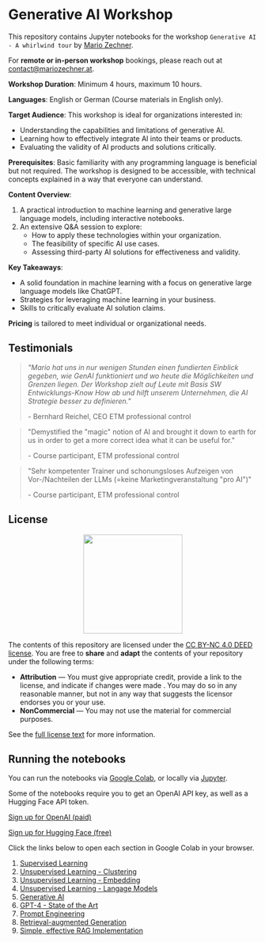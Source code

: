 # Generative AI Workshop

This repository contains Jupyter notebooks for the workshop `Generative AI - A whirlwind tour` by [Mario Zechner](https://mariozechner.at).

For **remote or in-person workshop** bookings, please reach out at contact@mariozechner.at.

**Workshop Duration**: Minimum 4 hours, maximum 10 hours.

**Languages**: English or German (Course materials in English only).

**Target Audience**: This workshop is ideal for organizations interested in:

- Understanding the capabilities and limitations of generative AI.
- Learning how to effectively integrate AI into their teams or products.
- Evaluating the validity of AI products and solutions critically.

**Prerequisites**: Basic familiarity with any programming language is beneficial but not required. The workshop is designed to be accessible, with technical concepts explained in a way that everyone can understand.

**Content Overview**:

1. A practical introduction to machine learning and generative large language models, including interactive notebooks.
2. An extensive Q&A session to explore:
   - How to apply these technologies within your organization.
   - The feasibility of specific AI use cases.
   - Assessing third-party AI solutions for effectiveness and validity.

**Key Takeaways**:

- A solid foundation in machine learning with a focus on generative large language models like ChatGPT.
- Strategies for leveraging machine learning in your business.
- Skills to critically evaluate AI solution claims.

**Pricing** is tailored to meet individual or organizational needs.

## Testimonials

> _"Mario hat uns in nur wenigen Stunden einen fundierten Einblick gegeben, wie GenAI funktioniert und wo heute die Möglichkeiten und Grenzen liegen. Der Workshop zielt auf Leute mit Basis SW Entwicklungs-Know How ab und hilft unserem Unternehmen, die AI Strategie besser zu definieren."_
>
> \- Bernhard Reichel, CEO ETM professional control

> "Demystified the "magic" notion of AI and brought it down to earth for us in order to get a more correct idea what it can be useful for."
>
> \- Course participant, ETM professional control

> "Sehr kompetenter Trainer und schonungsloses Aufzeigen von Vor-/Nachteilen der LLMs (=keine Marketingveranstaltung "pro AI")"
>
> \- Course participant, ETM professional control

## License

<center><img src="https://upload.wikimedia.org/wikipedia/commons/thumb/d/d3/Cc_by-nc_icon.svg/2880px-Cc_by-nc_icon.svg.png" width=200></center>

The contents of this repository are licensed under the [CC BY-NC 4.0 DEED license](https://creativecommons.org/licenses/by-nc/4.0/deed.en).
You are free to **share** and **adapt** the contents of your repository under the following terms:

- **Attribution** — You must give appropriate credit, provide a link to the license, and indicate if changes were made . You may do so in any reasonable manner, but not in any way that suggests the licensor endorses you or your use.
- **NonCommercial** — You may not use the material for commercial purposes.

See the [full license text](https://creativecommons.org/licenses/by-nc/4.0/deed.en) for more information.

## Running the notebooks

You can run the notebooks via [Google Colab](https://colab.research.google.com/), or locally via [Jupyter](https://jupyter.org/).

Some of the notebooks require you to get an OpenAI API key, as well as a Hugging Face API token.

[Sign up for OpenAI (paid)](https://platform.openai.com/signup)

[Sign up for Hugging Face (free)](https://huggingface.co/join)

Click the links below to open each section in Google Colab in your browser.

1. [Supervised Learning](https://colab.research.google.com/github/badlogic/genai-workshop/blob/main/01_supervised_learning.ipynb)
2. [Unsupervised Learning - Clustering](https://colab.research.google.com/github/badlogic/genai-workshop/blob/main/02_unsupervised_learning_clustering.ipynb)
3. [Unsupervised Learning - Embedding](https://colab.research.google.com/github/badlogic/genai-workshop/blob/main/03_unsupervised_learning_embeddings.ipynb)
4. [Unsupervised Learning - Langage Models](https://colab.research.google.com/github/badlogic/genai-workshop/blob/main/04_unsupervised_learning_language_models.ipynb)
5. [Generative AI](https://colab.research.google.com/github/badlogic/genai-workshop/blob/main/05_generative_ai.ipynb)
6. [GPT-4 - State of the Art](https://colab.research.google.com/github/badlogic/genai-workshop/blob/main/06_state_of_the_art.ipynb)
7. [Prompt Engineering](https://colab.research.google.com/github/badlogic/genai-workshop/blob/main/07_prompt_engineering.ipynb)
8. [Retrieval-augmented Generation](https://colab.research.google.com/github/badlogic/genai-workshop/blob/main/08_retrieval_augemented_generation.ipynb)
9. [Simple, effective RAG Implementation](https://colab.research.google.com/github/badlogic/genai-workshop/blob/main/09_simple_rag.ipynb)
